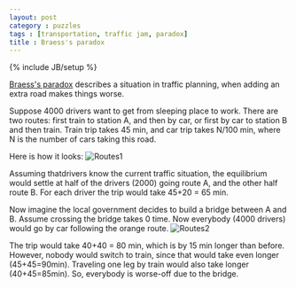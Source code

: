 ```yaml
---
layout: post
category : puzzles
tags : [transportation, traffic jam, paradox]
title : Braess's paradox
---
```

{% include JB/setup %}

[Braess's paradox](http://en.wikipedia.org/wiki/Braess%27s_paradox) describes a situation in traffic planning, when adding an extra road makes things worse. 

Suppose 4000 drivers want to get from sleeping place to work. There are two routes: first train to station A, and then by car, or first by car to station B and then train. Train trip takes 45 min, and car trip takes N/100 min, where N is the number of cars taking this road. 

Here is how it looks:
![Routes1](http://zliobaite.github.com/assets/situation1.png)

Assuming thatdrivers know the current traffic situation, the equilibrium would settle at half of the drivers (2000) going route A, and the other half route B. For each driver the trip would take 45+20 = 65 min.

Now imagine the local government decides to build a bridge between A and B. Assume crossing the bridge takes 0 time. Now everybody (4000 drivers) would go by car following the orange route. 
![Routes2](http://zliobaite.github.com/assets/situation2.png)

The trip would take 40+40 = 80 min, which is by 15 min longer than before. However, nobody would switch to train, since that would take even longer (45+45=90min). Traveling one leg by train would also take longer (40+45=85min). So, everybody is worse-off due to the bridge. 
